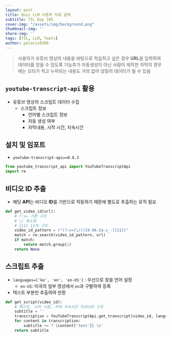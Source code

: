 ```yaml
---
layout: post
title: Quiz LLM 사용자 자료 입력
subtitle: TIL Day 105
cover-img: "/assets/img/background.png"
thumbnail-img: ''
share-img: ''
tags: [TIL, LLM, Tools]
author: polaris0208
---
```

> 사용자가 유튜브 영상의 내용을 바탕으로 학습하고 싶은 경우 **URL**을 입력하여 데이터를 얻을 수 있도록 기능추가
> 자동생성이 아닌 사람이 제작한 자막의 경우에는 오타가 적고 누락되는 내용도 거의 없어 양질의 데이터가 될 수 있음

## `youtube-transcript-api` 활용
- 유튜브 영상의 스크립트 데이터 수집
   - 스크립트 정보
      - 언어별 스크립트 정보
      - 자동 생성 여부
      - 자막내용, 시작 시간, 지속시간


## 설치 및 임포트
- `youtube-transcript-api==0.6.3`

```py
from youtube_transcript_api import YouTubeTranscriptApi
import re
```

## 비디오 ID 추출
- 해당 **API**는 비디오 **ID**를 기반으로 작동하기 때문에 별도로 추출하는 로직 필요

```py
def get_video_id(url):
    # ?:v= 기본 구조
    # \/ 축소형
    # {11} 11자 구조
    video_id_pattern = r"(?:v=|\/)([0-9A-Za-z_-]{11})"
    match = re.search(video_id_pattern, url)
    if match:
        return match.group(1)
    return None
```

## 스크립트 추출
- `languages=['ko', 'en', 'en-US']` : 우선으로 찾을 언어 설정
   - `en-US`: 미국의 일부 영상에서 `en`과 구별하여 등록
- 텍스트 부분만 추출하여 반환

```py
def get_script(video_id):
    # 텍스트, 시작 시점, 자막 지속시간 딕셔너리 구조
    subtitle = ''
    transcription = YouTubeTranscriptApi.get_transcript(video_id, languages=['ko', 'en', 'en-US'])
    for content in transcription:
        subtitle += f'{content['text']} \n'
    return subtitle
```